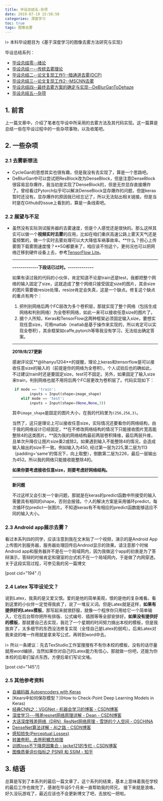 ```yaml
---
title: 毕设总结五-杂项
date: 2019-07-19 15:58:58
categories: 深度学习
toc: true
tags: 图像去雾
---
```


i> 本科毕设题目为《基于深度学习的图像去雾方法研究与实现》

毕设总结系列：
- [毕设总结零--绪论](https://www.ravenxrz.ink/archives/ck27kp48k00344gvmcq9b8i5j/)
- [毕设总结一--传统去雾理论](https://www.ravenxrz.ink/archives/ck27kp48e002s4gvm7s5s82xx/)
- [毕设总结二--论文复现工作1--暗通道去雾(DCP)](https://www.ravenxrz.ink/archives/ck27kp48i002z4gvm5r0m07ge/)
- [毕设总结三--论文复现工作2--MSCNN去雾](https://www.ravenxrz.ink/archives/ck27kp48g002u4gvmb1uw8rmj/)
- [毕设总结四--最终去雾方案的确定与实现--DeBlurGanToDehaze](https://www.ravenxrz.ink/archives/ck27kp48m00384gvm2tlq4efw/)
- [毕设总结五--杂项](https://www.ravenxrz.ink/archives/ck27kp48j00314gvm1uobgc59/)
<!-- more -->
## 1.  前言

上一篇文章中，介绍了笔者在毕设中所采用的去雾方法及其代码实现。这一篇算是总结一些在毕设过程中的一些杂项事物，以及收尾吧。

## 2.  一些杂项

### 2.1 去雾新想法

- CycleGan的思想其实也很有趣，但是我没有去实现了，算是一个思路吧。
- DeBlurGan中可以尝试把ResBlock改为DenseBlock，但是注意DenseBlock很容易显存爆炸，我当初是实现了DenseBlock的，但是无奈显存直接爆炸了。曾经看过Pytorch似乎可以解决DenseBlock显存爆炸的问题，但是keras暂时还没有。显存爆炸的原因我已经忘记了，所以无法贴出相关链接。但是当时是在Github的issue上看到的，算是一条线索吧。

### 2.2 展望与不足

- 虽然没有实际测试服务器的去雾速度，但是个人感觉还是很快的。那么这样其实可以做一个**视频实时去雾**的应用，比如在咱们重庆高速公路上雾天天气还是蛮频繁的，做一个实时去雾处理可以大大降低车祸事故率。**什么？担心上传雾图下载雾图速度慢？**5G都要来了，咱应该不怕这个。更何况也可以把网络迁移到硬件设备上去，参考[TensorFlow Lite](https://www.tensorflow.org/lite)。

  ---

  **-------------下段话已过时。-------------**

  如果有读过我的代码的小伙伴，肯定知道不论是train还是test，我都把整个网络的输入固定了size，这就造成了整个网络只接受固定size的图片，其余size的图片需要做resize处理，resize肯定会失真，这是一个缺点。修复这个缺点的重点有两个：

  1. 把判别网络后两个FC层改为多个卷积层，那就实现了整个网络（包括生成网络和判别网络）为全卷积网络，如此一来可以接收任意size的图片了。
  2. 据个人所知，Keras和TensorFlow这两种框架必须固定输入size，要想实现任意size，可用matlab（matlab是基于操作来实现的，所以肯定可以实现全卷积），其余框架如caffe,pytorch等等我没有学习，无法给出确定答案。

  ---

  **2019/8/27更新**

  感谢评论区**@lihanyu1204**的提醒，理论上keras和tensorflow是可以接收任意size的输入的（前提是你的网络为全卷积）。个人试验后也的确如此，不过建议train时还是要固定size，test可不固定。另外，如果固定了输入size来train，判别网络也就不用将后两个FC层更改为卷积层了。代码实现如下：

  ```python
   if mode == 'train':
          inputs = Input(shape=image_shape)
      elif mode == 'test':
          inputs = Input(shape=(None,None,3))
  ```

  其中`image_shape`是固定的图片大小，在我的代码里为`(256,256,3)`。

  当然了，这只是理论上可以接收任意size，实际情况还要看你的网络结构，由于我的网络设计已经固定，**在不修改网络结构的情况下只能接收图片宽高能整除4的这类图片。**因为我的网络结构最前两层卷积降维，最后两层升维，且单次升降仅让图片size乘2或除2。如果遇到输入不能整除4的情况，会造成输入输出的size不一致。例如输入为450, 经过第一层为225,第二层为113（padding='same'的情况下，向上取整），倒数第二层为226，最后一层输出为452。所以我的网络只能接收能整除4的。

  **如果你要考虑接收任意size，则要考虑好网络结构。**

  ---

  **新问题**

  不过这样又会引发一个新问题，那就是在keras的predict函数中所接受的输入需要具有相同的shape，否则会报错。个人的解决方案是采用循环predict，每次循环仅predict一张图片。不知道keras有不有相应的predict函数能够适应不同的输入大小。

### 2.3   Android app展示去雾？

看过本系列四的同学，应该注意到我在文末贴了一个视频，演示的是Android App上传图片到服务器，服务器处理回传后Android显示的效果。请注意那个时候Android app和服务器并不是在一个局域网内，因为我做这个app的初衷是为了答辩演示，答辩的时候肯定和寝室的台式机不在一个局域网内，于是做了内网穿透。关于这段实现过程，可参见我的另一篇博文

[post cid="194" /]

### 2.4 Latex 写毕设论文？

说到Latex，我真的是又爱又恨。爱的是他的简单美观，恨的是他的复杂难看。看到这里的小伙伴一定觉得我疯了，说了一堆反义词。但是Latex就是这样，**如果有提供好的Latex模板**，那写起来就很舒服，就像一个程序你只用给它一个简单输入，它在后台帮你把所有排版、公式编号、插图等等全部安排好。**如果没有提供好的模板**，那就要自己去实现，我花了一个星期的时间努力搞出本校的模板，但是我放弃了，太多细节的东西没法修复实现（全怪自己是Latex的弱鸡）。后来Latex对我来说的唯一作用就是拿来写公式，再转到word中去。

i> 所以一条建议：先去TexStudio工作室搜搜有不有你本校的模板，没有的话尽量就用word编排，当然如果你对自己的Latex能力有信心，那就做一份吧，还能为你本校的后辈们留点东西，方便后辈们写论文咯。

[post cid="145"/]

### 2.5 其他参考资料

- [自编码器 Autoencoders with Keras](https://ramhiser.com/post/2018-05-14-autoencoders-with-keras/)
- [Kears中如何保存模型？](How to Check-Point Deep Learning Models in Keras)
- [经典CNN之：VGGNet - 机器会学习的博客 - CSDN博客](https://blog.csdn.net/u014281392/article/details/75152809)
- [深度学习---残差resnet网络原理详解 - Dean - CSDN博客](https://blog.csdn.net/qq_38906523/article/details/79769571)
- [大话深度残差网络（DRN）ResNet网络原理 - 雪饼的个人空间 - OSCHINA](https://my.oschina.net/u/876354/blog/1622896)
- [DenseNet算法详解 - AI之路 - CSDN博客](https://blog.csdn.net/u014380165/article/details/75142664/)
- [感知损失(Perceptual Losses)](https://blog.csdn.net/stdcoutzyx/article/details/54025243)
- [转置卷积、去卷积概念梳理](https://buptldy.github.io/2016/10/29/2016-10-29-deconv/)
- [训练loss不下降原因集合 - jacke121的专栏 - CSDN博客](https://blog.csdn.net/jacke121/article/details/79874555)
- [图像质量评价指标之 PSNR 和 SSIM - 知乎](https://zhuanlan.zhihu.com/p/50757421)

## 3. 结语

总算是写到了本系列的最后一篇文章了，这个系列的结束，基本上意味着我在学校的最后工作也做完了，感谢在毕设5个月来一直帮助我的师兄，
接下来就是浪咯，好久没玩游戏了，最近应该也不会更新博文了吧，去放松一把啦。
